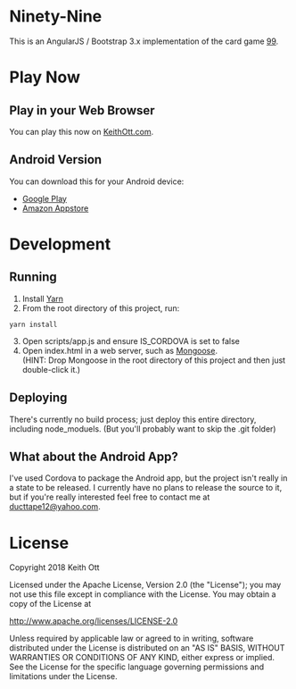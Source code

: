 # Ninety-Nine
This is an AngularJS / Bootstrap 3.x implementation of the card game [99](https://en.wikipedia.org/wiki/Ninety-nine_%28addition_card_game%29).

# Play Now
## Play in your Web Browser
You can play this now on [KeithOtt.com](http://keithott.com/99/).

## Android Version
You can download this for your Android device:
- [Google Play](https://play.google.com/store/apps/details?id=com.keithott.ninetynine)
- [Amazon Appstore](http://www.amazon.com/gp/product/B0178EWJCC/ref=mas_pm_ninety-nine_-_99_card_game)

# Development
## Running
1. Install [Yarn](https://yarnpkg.com/)
2. From the root directory of this project, run:
```
yarn install
```
3. Open scripts/app.js and ensure IS_CORDOVA is set to false
5. Open index.html in a web server, such as [Mongoose](https://cesanta.com/).  
(HINT: Drop Mongoose in the root directory of this project and then just double-click it.)

## Deploying
There's currently no build process; just deploy this entire directory, including node_moduels.  (But you'll probably want to skip the .git folder)

## What about the Android App?
I've used Cordova to package the Android app, but the project isn't really in a state to be released.  I currently have no plans to release the source to it, but if you're really interested feel free to contact me at [ducttape12@yahoo.com](mailto:ducttape12@yahoo.com).

# License
Copyright 2018 Keith Ott

Licensed under the Apache License, Version 2.0 (the "License"); you may not use this file except in compliance with the License. You may obtain a copy of the License at

http://www.apache.org/licenses/LICENSE-2.0

Unless required by applicable law or agreed to in writing, software distributed under the License is distributed on an "AS IS" BASIS, WITHOUT WARRANTIES OR CONDITIONS OF ANY KIND, either express or implied. See the License for the specific language governing permissions and limitations under the License.